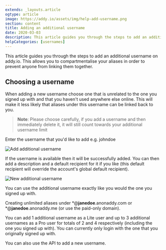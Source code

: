 ```yaml
---
extends: _layouts.article
ogtype: article
image: https://addy.io/assets/img/help-add-username.png
section: content
title: Adding an additional username
date: 2020-03-03
description: This article guides you through the steps to add an additional username on addy.io. This allows you to compartmenatlise your aliases in order to prevent anyone from linking them together.
helpCategories: [usernames]
---
```


This article guides you through the steps to add an additional username on addy.io. This allows you to compartmentalise your aliases in order to prevent anyone from linking them together.

## Choosing a username

When adding a new username choose one that is unrelated to the one you signed up with and that you haven't used anywhere else online. This will make it less likely that aliases under this username can be linked back to you.

> **Note**: Please choose carefully, if you add a username and then immediately delete it, it will still count towards your additional username limit

Enter the username that you'd like to add e.g. johndoe

<div class="flex justify-center mb-6">
  <img class="shadow" src="/assets/img/help-add-username.png" alt="Add additional username" title="Add additional username">
</div>

If the username is available then it will be successfully added. You can then add a description and a default recipient for it if you like (this default recipient will override the account's global default recipient).

<div class="flex justify-center mb-6">
  <img class="shadow" src="/assets/img/help-new-username.png" alt="New additional username" title="New additional username">
</div>

You can use the additional username exactly like you would the one you signed up with.

Creating unlimited aliases under *@**janedoe**.anonaddy.com or *@**janedoe**.anonaddy.me (or use the paid-only domain).

You can add 1 additional username as a Lite user and up to 3 additional usernames as a Pro user for totals of 2 and 4 respectively (including the one you signed up with). You can currently only login with the one that you originally signed up with.

You can also use the API to add a new username.